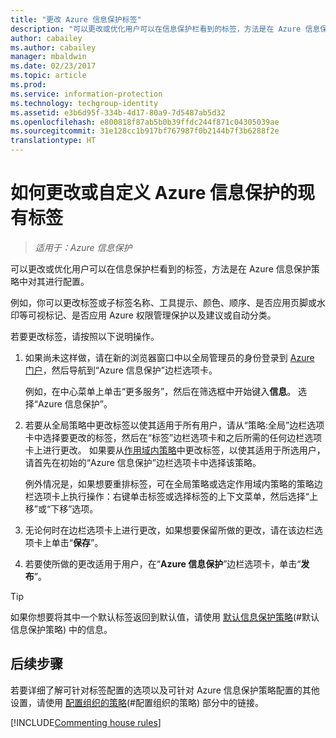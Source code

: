 ```yaml
---
title: "更改 Azure 信息保护标签"
description: "可以更改或优化用户可以在信息保护栏看到的标签，方法是在 Azure 信息保护策略中对其进行配置。"
author: cabailey
ms.author: cabailey
manager: mbaldwin
ms.date: 02/23/2017
ms.topic: article
ms.prod: 
ms.service: information-protection
ms.technology: techgroup-identity
ms.assetid: e3b6d95f-334b-4d17-80a9-7d5487ab5d32
ms.openlocfilehash: e800818f87ab5b0b39ffdc244f871c04305039ae
ms.sourcegitcommit: 31e128cc1b917bf767987f0b2144b7f3b6288f2e
translationtype: HT
---
```

# <a name="how-to-change-or-customize-an-existing-label-for-azure-information-protection"></a>如何更改或自定义 Azure 信息保护的现有标签

>*适用于：Azure 信息保护*

可以更改或优化用户可以在信息保护栏看到的标签，方法是在 Azure 信息保护策略中对其进行配置。

例如，你可以更改标签或子标签名称、工具提示、颜色、顺序、是否应用页脚或水印等可视标记、是否应用 Azure 权限管理保护以及建议或自动分类。

若要更改标签，请按照以下说明操作。


1. 如果尚未这样做，请在新的浏览器窗口中以全局管理员的身份登录到 [Azure 门户](https://portal.azure.com)，然后导航到“Azure 信息保护”边栏选项卡。 
    
    例如，在中心菜单上单击“更多服务”，然后在筛选框中开始键入**信息**。 选择“Azure 信息保护”。

2. 若要从全局策略中更改标签以使其适用于所有用户，请从“策略:全局”边栏选项卡中选择要更改的标签，然后在“标签”边栏选项卡和之后所需的任何边栏选项卡上进行更改。 如果要从[作用域内策略](configure-policy-scope.md)中更改标签，以使其适用于所选用户，请首先在初始的“Azure 信息保护”边栏选项卡中选择该策略。

    例外情况是，如果想要重排标签，可在全局策略或选定作用域内策略的策略边栏选项卡上执行操作：右键单击标签或选择标签的上下文菜单，然后选择“上移”或“下移”选项。

3. 无论何时在边栏选项卡上进行更改，如果想要保留所做的更改，请在该边栏选项卡上单击“**保存**”。

4. 若要使所做的更改适用于用户，在“**Azure 信息保护**”边栏选项卡，单击“**发布**”。

> [!TIP]
>如果你想要将其中一个默认标签返回到默认值，请使用 [默认信息保护策略](configure-policy-default.md)(#默认信息保护策略) 中的信息。

## <a name="next-steps"></a>后续步骤

若要详细了解可针对标签配置的选项以及可针对 Azure 信息保护策略配置的其他设置，请使用 [配置组织的策略](configure-policy.md#configuring-your-organizations-policy)(#配置组织的策略) 部分中的链接。

[!INCLUDE[Commenting house rules](../includes/houserules.md)]


